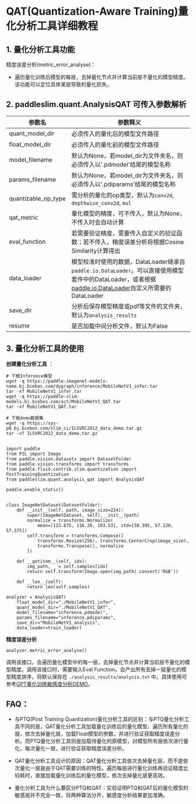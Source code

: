 # QAT(Quantization-Aware Training)量化分析工具详细教程

## 1. 量化分析工具功能
精度误差分析(metric_error_analyse)：
 - 遍历量化训练后模型的每层，去掉量化节点并计算当前层不量化的模型精度。该功能可以定位具体某层导致的量化损失。


## 2. paddleslim.quant.AnalysisQAT 可传入参数解析
| **参数名**                   | **参数释义**                              |
|-----------------------------|-----------------------------------------|
| quant_model_dir | 必须传入的量化后的模型文件路径 |
| float_model_dir | 必须传入的量化前的模型文件路径 |
| model_filename | 默认为None，若model_dir为文件夹名，则必须传入以'.pdmodel'结尾的模型名称 |
| params_filename | 默认为None，若model_dir为文件夹名，则必须传入以'.pdiparams'结尾的模型名称 |
| quantizable_op_type | 需分析的量化的op类型，默认为`conv2d`, `depthwise_conv2d`, `mul` |
| qat_metric | 量化模型的精度，可不传入，默认为None，不传入时会自动计算 |
| eval_function | 若需要验证精度，需要传入自定义的验证函数；若不传入，精度误差分析将根据Cosine Similarity计算得出 |
| data_loader | 模型校准时使用的数据，DataLoader继承自`paddle.io.DataLoader`。可以直接使用模型套件中的DataLoader，或者根据[paddle.io.DataLoader](https://www.paddlepaddle.org.cn/documentation/docs/zh/api/paddle/io/DataLoader_cn.html#dataloader)自定义所需要的DataLoader |
| save_dir | 分析后保存模型精度或pdf等文件的文件夹，默认为`analysis_results`|
| resume | 是否加载中间分析文件，默认为False|





## 3. 量化分析工具的使用
**创建量化分析工具** ：
```shell
# 下载Inference模型
wget -q https://paddle-imagenet-models-name.bj.bcebos.com/dygraph/inference/MobileNetV1_infer.tar
tar -xf MobileNetV1_infer.tar
wget -q https://paddle-slim-models.bj.bcebos.com/act/MobileNetV1_QAT.tar
tar -xf MobileNetV1_QAT.tar

# 下载demo数据集
wget -q https://sys-p0.bj.bcebos.com/slim_ci/ILSVRC2012_data_demo.tar.gz
tar -xf ILSVRC2012_data_demo.tar.gz
```

```shell

import paddle
from PIL import Image
from paddle.vision.datasets import DatasetFolder
from paddle.vision.transforms import transforms
from paddle.fluid.contrib.slim.quantization import PostTrainingQuantization
from paddleslim.quant.analysis_qat import AnalysisQAT

paddle.enable_static()


class ImageNetDataset(DatasetFolder):
    def __init__(self, path, image_size=224):
        super(ImageNetDataset, self).__init__(path)
        normalize = transforms.Normalize(
            mean=[123.675, 116.28, 103.53], std=[58.395, 57.120, 57.375])
        self.transform = transforms.Compose([
            transforms.Resize(256), transforms.CenterCrop(image_size),
            transforms.Transpose(), normalize
        ])

    def __getitem__(self, idx):
        img_path, _ = self.samples[idx]
        return self.transform(Image.open(img_path).convert('RGB'))

    def __len__(self):
        return len(self.samples)

analyzer = AnalysisQAT(
    float_model_dir="./MobileNetV1_infer",
    quant_model_dir="./MobileNetV1_QAT",
    model_filename="inference.pdmodel",
    params_filename="inference.pdiparams",
    save_dir="MobileNetV1_analysis",
    data_loader=train_loader)
```


**精度误差分析**
```shell
analyzer.metric_error_analyse()
```
调用该接口，会遍历量化模型中的每一层，去掉量化节点并计算当前层不量化的模型精度。调用该接口时，需要输入Eval Function。会产出所有去掉一层量化的模型精度排序，将默认保存在 `./analysis_results/analysis.txt` 中。具体使用可参考[GPT量化训练敏感度分析DEMO](../../../../example/quantization_analysis/GPT/README.md)。


## FAQ：
- 与PTQ(Post Training Quantization)量化分析工具的区别：与PTQ量化分析工具不同的是，QAT量化分析工具加载量化训练后的量化模型，遍历所有量化的层，依次去掉量化层，加载Float模型的参数，并进行验证获取精度误差分析。而PTQ量化分析工具则是加载待量化的原模型，对模型所有层依次进行量化，每次量化一层，进行验证获取精度误差分析。

- QAT量化分析工具设计的原因：QAT量化分析工具依次去掉量化层，而不是依次量化一层是由于QAT需要训练的特性。遍历每层进行量化训练再验证精度比较耗时，直接加载量化训练后的量化模型，依次去掉量化层更高效。

- 量化分析工具为什么要区分PTQ和QAT：实验证明PTQ和QAT后的量化模型的敏感层并不完全一致，将两种算法分开，敏感度分析结果更加准确。
